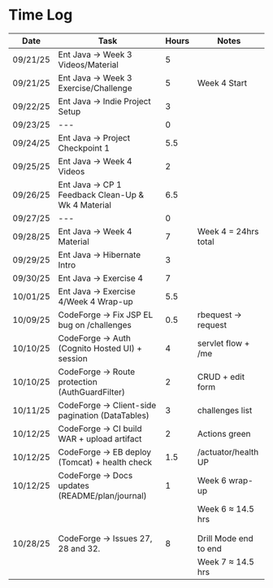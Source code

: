 # Time Log

| Date     | Task                                               | Hours | Notes                 |
|----------|----------------------------------------------------|-------|-----------------------|
| 09/21/25 | Ent Java -> Week 3 Videos/Material                 | 5     |                       |
| 09/21/25 | Ent Java -> Week 3 Exercise/Challenge              | 5     | Week 4 Start          |
| 09/22/25 | Ent Java -> Indie Project Setup                    | 3     |                       |
| 09/23/25 | ---                                                | 0     |                       |
| 09/24/25 | Ent Java -> Project Checkpoint 1                   | 5.5   |                       |
| 09/25/25 | Ent Java -> Week 4 Videos                          | 2     |                       |
| 09/26/25 | Ent Java -> CP 1 Feedback Clean-Up & Wk 4 Material | 6.5   |                       |
| 09/27/25 | ---                                                | 0     |                       |
| 09/28/25 | Ent Java -> Week 4 Material                        | 7     | Week 4 = 24hrs total  |
| 09/29/25 | Ent Java -> Hibernate Intro                        | 3     |                       |
| 09/30/25 | Ent Java -> Exercise 4                             | 7     |                       |
| 10/01/25 | Ent Java -> Exercise 4/Week 4 Wrap-up              | 5.5   |                       |
| 10/09/25 | CodeForge -> Fix JSP EL bug on /challenges         | 0.5   | rbequest → request    |
| 10/10/25 | CodeForge -> Auth (Cognito Hosted UI) + session    | 4     | servlet flow + /me    |
| 10/10/25 | CodeForge -> Route protection (AuthGuardFilter)    | 2     | CRUD + edit form      |
| 10/11/25 | CodeForge -> Client-side pagination (DataTables)   | 3     | challenges list       |
| 10/12/25 | CodeForge -> CI build WAR + upload artifact        | 2     | Actions green         |
| 10/12/25 | CodeForge -> EB deploy (Tomcat) + health check     | 1.5   | /actuator/health UP   |
| 10/12/25 | CodeForge -> Docs updates (README/plan/journal)    | 1     | Week 6 wrap-up        |
|          |                                                    |       | Week 6 ≈ 14.5 hrs     |
|          |                                                    |       |                       |
|          |                                                    |       |                       |
| 10/28/25 | CodeForge -> Issues 27, 28 and 32.                 | 8     | Drill Mode end to end |
|          |                                                    |       | Week 7 ≈ 14.5 hrs     |
